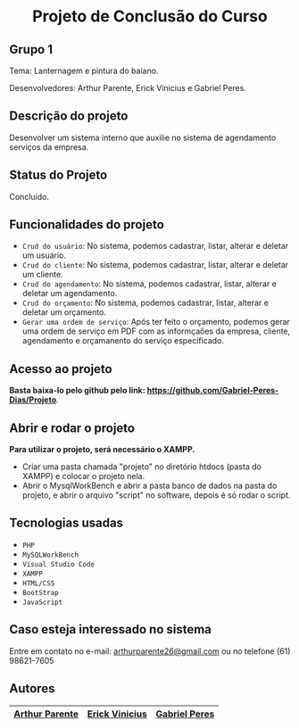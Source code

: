 <h1 align="center"> Projeto de Conclusão do Curso </h1>

## Grupo 1

Tema: Lanternagem e pintura do baiano.

Desenvolvedores: Arthur Parente, Erick Vinicius e Gabriel Peres.

## Descrição do projeto

Desenvolver um sistema interno que auxilie no sistema de agendamento serviços da empresa.

## Status do Projeto

Concluído.

## Funcionalidades do projeto

- `Crud do usuário`: No sistema, podemos cadastrar, listar, alterar e deletar um usuário.
- `Crud do cliente`: No sistema, podemos cadastrar, listar, alterar e deletar um cliente.
- `Crud do agendamento`: No sistema, podemos cadastrar, listar, alterar e deletar um agendamento.
- `Crud do orçamento`: No sistema, podemos cadastrar, listar, alterar e deletar um orçamento.
- `Gerar uma ordem de serviço`: Após ter feito o orçamento, podemos gerar uma ordem de serviço em PDF com as informçaões da empresa, cliente, agendamento e orçamanento do serviço especificado.

## Acesso ao projeto

**Basta baixa-lo pelo github pelo link: https://github.com/Gabriel-Peres-Dias/Projeto**.

## Abrir e rodar o projeto

**Para utilizar o projeto, será necessário o XAMPP.**
- Criar uma pasta chamada "projeto" no diretório htdocs (pasta do XAMPP) e colocar o projeto nela.
- Abrir o MysqlWorkBench e abrir a pasta banco de dados na pasta do projeto, e abrir o arquivo "script" no software, depois é só rodar o script.

## Tecnologias usadas

- `PHP`
- `MySQLWorkBench`
- `Visual Studio Code`
- `XAMPP`
- `HTML/CSS`
- `BootStrap`
- `JavaScript`

## Caso esteja interessado no sistema

Entre em contato no e-mail: arthurparente26@gmail.com ou no telefone (61) 98621-7605

## Autores

| [Arthur Parente</sub>](https://github.com/arthurparente26) | [Erick Vinicius</sub>](https://github.com/ViiniVinicin) | [Gabriel Peres</sub>](https://github.com/Gabriel-Peres-Dias) |
| :--------------------------------------------------------: | :-----------------------------------------------------: | :----------------------------------------------------------: |
